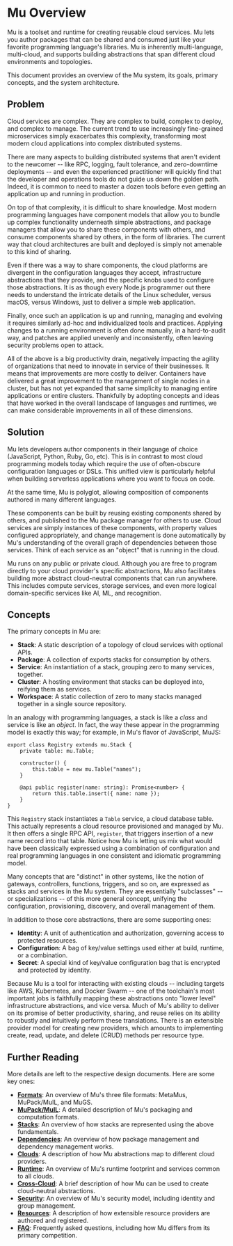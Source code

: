 # Mu Overview

Mu is a toolset and runtime for creating reusable cloud services.  Mu lets you author packages that can be shared and
consumed just like your favorite programming language's libraries.  Mu is inherently multi-language, multi-cloud, and
supports building abstractions that span different cloud environments and topologies.

This document provides an overview of the Mu system, its goals, primary concepts, and the system architecture.

## Problem

Cloud services are complex.  They are complex to build, complex to deploy, and complex to manage.  The current trend to
use increasingly fine-grained microservices simply exacerbates this complexity, transforming most modern cloud
applications into complex distributed systems.

There are many aspects to building distributed systems that aren't evident to the newcomer -- like RPC, logging,
fault tolerance, and zero-downtime deployments -- and even the experienced practitioner will quickly find that the
developer and operations tools do not guide us down the golden path.  Indeed, it is common to need to master a dozen
tools before even getting an application up and running in production.

On top of that complexity, it is difficult to share knowledge.  Most modern programming languages have component models
that allow you to bundle up complex functionality underneath simple abstractions, and package managers that allow you
to share these components with others, and consume components shared by others, in the form of libraries.  The current
way that cloud architectures are built and deployed is simply not amenable to this kind of sharing.

Even if there was a way to share components, the cloud platforms are divergent in the configuration languages they
accept, infrastructure abstractions that they provide, and the specific knobs used to configure those abstractions.  It
is as though every Node.js programmer out there needs to understand the intricate details of the Linux scheduler, versus
macOS, versus Windows, just to deliver a simple web application.

Finally, once such an application is up and running, managing and evolving it requires similarly ad-hoc and
individualized tools and practices.  Applying changes to a running environment is often done manually, in a
hard-to-audit way, and patches are applied unevenly and inconsistently, often leaving security problems open to attack.

All of the above is a big productivity drain, negatively impacting the agility of organizations that need to innovate
in service of their businesses.  It means that improvements are more costly to deliver.  Containers have delivered a
great improvement to the management of single nodes in a cluster, but has not yet expanded that same simplicity to
managing entire applications or entire clusters.  Thankfully by adopting concepts and ideas that have worked in the
overall landscape of languages and runtimes, we can make considerable improvements in all of these dimensions.

## Solution

Mu lets developers author components in their language of choice (JavaScript, Python, Ruby, Go, etc).  This is in
contrast to most cloud programming models today which require the use of often-obscure configuration languages or DSLs.
This unified view is particularly helpful when building serverless applications where you want to focus on code.

At the same time, Mu is polyglot, allowing composition of components authored in many different languages.

These components can be built by reusing existing components shared by others, and published to the Mu package manager
for others to use.  Cloud services are simply instances of these components, with property values configured
appropriately, and change management is done automatically by Mu's understanding of the overall graph of dependencies
between those services.  Think of each service as an "object" that is running in the cloud.

Mu runs on any public or private cloud.  Although you are free to program directly to your cloud provider's specific
abstractions, Mu also facilitates building more abstract cloud-neutral components that can run anywhere.  This includes
compute services, storage services, and even more logical domain-specific services like AI, ML, and recognition.

## Concepts

The primary concepts in Mu are:

* **Stack**: A static description of a topology of cloud services with optional APIs.
* **Package**: A collection of exports stacks for consumption by others.
* **Service**: An instantiation of a stack, grouping zero to many services, together.
* **Cluster**: A hosting environment that stacks can be deployed into, reifying them as services.
* **Workspace**: A static collection of zero to many stacks managed together in a single source repository.

In an analogy with programming languages, a stack is like a *class* and service is like an *object*.  In fact, the way
these appear in the programming model is exactly this way; for example, in Mu's flavor of JavaScript, MuJS:

    export class Registry extends mu.Stack {
        private table: mu.Table;

        constructor() {
            this.table = new mu.Table("names");
        }

        @api public register(name: string): Promise<number> {
            return this.table.insert({ name: name });
        }
    }

This `Registry` stack instantiates a `Table` service, a cloud database table.  This actually represents a cloud resource
provisioned and managed by Mu.  It then offers a single RPC API, `register`, that triggers insertion of a new name
record into that table.  Notice how Mu is letting us mix what would have been classically expressed using a combination
of configuration and real programming languages in one consistent and idiomatic programming model.

Many concepts that are "distinct" in other systems, like the notion of gateways, controllers, functions, triggers, and
so on, are expressed as stacks and services in the Mu system.  They are essentially "subclasses" -- or specializations
-- of this more general concept, unifying the configuration, provisioning, discovery, and overall management of them.

In addition to those core abstractions, there are some supporting ones:

* **Identity**: A unit of authentication and authorization, governing access to protected resources.
* **Configuration**: A bag of key/value settings used either at build, runtime, or a combination.
* **Secret**: A special kind of key/value configuration bag that is encrypted and protected by identity.

Because Mu is a tool for interacting with existing clouds -- including targets like AWS, Kubernetes, and Docker Swarm --
one of the toolchain's most important jobs is faithfully mapping these abstractions onto "lower level" infrastructure
abstractions, and vice versa.  Much of Mu's ability to deliver on its promise of better productivity, sharing, and reuse
relies on its ability to robustly and intuitively perform these translations.  There is an extensible provider model for
creating new providers, which amounts to implementing create, read, update, and delete (CRUD) methods per resource type.

## Further Reading

More details are left to the respective design documents.  Here are some key ones:

* [**Formats**](design/formats.md): An overview of Mu's three file formats: MetaMus, MuPack/MuIL, and MuGS.
* [**MuPack/MuIL**](design/mupack.md): A detailed description of Mu's packaging and computation formats.
* [**Stacks**](design/stacks.md): An overview of how stacks are represented using the above fundamentals.
* [**Dependencies**](design/deps.md): An overview of how package management and dependency management works.
* [**Clouds**](design/clouds.md): A description of how Mu abstractions map to different cloud providers.
* [**Runtime**](design/runtime.md): An overview of Mu's runtime footprint and services common to all clouds.
* [**Cross-Cloud**](design/x-cloud.md): A brief description of how Mu can be used to create cloud-neutral abstractions.
* [**Security**](design/security.md): An overview of Mu's security model, including identity and group management.
* [**Resources**](design/resources.md): A description of how extensible resource providers are authored and registered.
* [**FAQ**](faq.md): Frequently asked questions, including how Mu differs from its primary competition.

